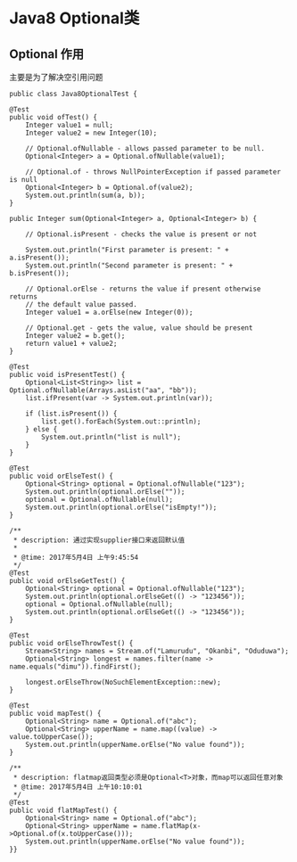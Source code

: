 # Java8 Optional类 #

## Optional 作用 ##

主要是为了解决空引用问题

    public class Java8OptionalTest {

	@Test
	public void ofTest() {
		Integer value1 = null;
		Integer value2 = new Integer(10);

		// Optional.ofNullable - allows passed parameter to be null.
		Optional<Integer> a = Optional.ofNullable(value1);

		// Optional.of - throws NullPointerException if passed parameter is null
		Optional<Integer> b = Optional.of(value2);
		System.out.println(sum(a, b));
	}

	public Integer sum(Optional<Integer> a, Optional<Integer> b) {

		// Optional.isPresent - checks the value is present or not

		System.out.println("First parameter is present: " + a.isPresent());
		System.out.println("Second parameter is present: " + b.isPresent());

		// Optional.orElse - returns the value if present otherwise returns
		// the default value passed.
		Integer value1 = a.orElse(new Integer(0));

		// Optional.get - gets the value, value should be present
		Integer value2 = b.get();
		return value1 + value2;
	}

	@Test
	public void isPresentTest() {
		Optional<List<String>> list = Optional.ofNullable(Arrays.asList("aa", "bb"));
		list.ifPresent(var -> System.out.println(var));

		if (list.isPresent()) {
			list.get().forEach(System.out::println);
		} else {
			System.out.println("list is null");
		}
	}

	@Test
	public void orElseTest() {
		Optional<String> optional = Optional.ofNullable("123");
		System.out.println(optional.orElse(""));
		optional = Optional.ofNullable(null);
		System.out.println(optional.orElse("isEmpty!"));
	}

	/**
	 * description: 通过实现supplier接口来返回默认值
	 * 
	 * @time: 2017年5月4日 上午9:45:54
	 */
	@Test
	public void orElseGetTest() {
		Optional<String> optional = Optional.ofNullable("123");
		System.out.println(optional.orElseGet(() -> "123456"));
		optional = Optional.ofNullable(null);
		System.out.println(optional.orElseGet(() -> "123456"));
	}

	@Test
	public void orElseThrowTest() {
		Stream<String> names = Stream.of("Lamurudu", "Okanbi", "Oduduwa");
		Optional<String> longest = names.filter(name -> name.equals("dimu")).findFirst();

		longest.orElseThrow(NoSuchElementException::new);
	}
	
	@Test
	public void mapTest() {
		Optional<String> name = Optional.of("abc");
		Optional<String> upperName = name.map((value) -> value.toUpperCase());
		System.out.println(upperName.orElse("No value found"));
	}
	
	/**
	 * description: flatmap返回类型必须是Optional<T>对象，而map可以返回任意对象
	 * @time: 2017年5月4日 上午10:10:01
	 */
	@Test
	public void flatMapTest() {
		Optional<String> name = Optional.of("abc");
		Optional<String> upperName = name.flatMap(x->Optional.of(x.toUpperCase()));
		System.out.println(upperName.orElse("No value found"));
	}}
